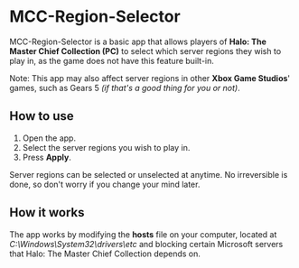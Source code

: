 # MCC-Region-Selector
MCC-Region-Selector is a basic app that allows players of **Halo: The Master Chief Collection (PC)** to select which server regions they wish to play in, as the game does not have this feature built-in.

Note: This app may also affect server regions in other **Xbox Game Studios**' games, such as Gears 5 *(if that's a good thing for you or not)*.

## How to use
1. Open the app.
2. Select the server regions you wish to play in.
3. Press **Apply**.

Server regions can be selected or unselected at anytime. No irreversible is done, so don't worry if you change your mind later.

## How it works
The app works by modifying the **hosts** file on your computer, located at *C:\Windows\System32\drivers\etc* and blocking certain Microsoft servers that Halo: The Master Chief Collection depends on.
